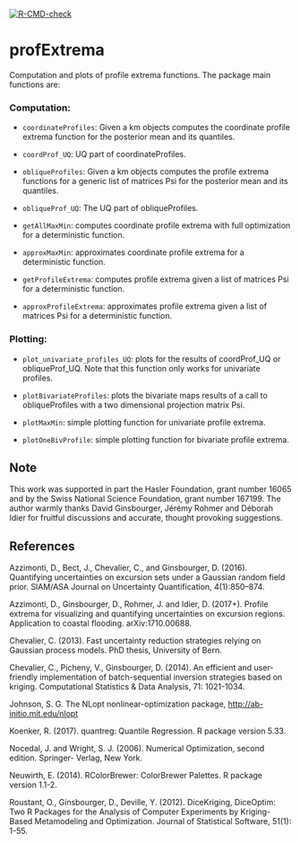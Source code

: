 
<!-- README.md is generated from README.Rmd. Please edit that file -->
<!-- badges: start -->

[![R-CMD-check](https://github.com/dazzimonti/profExtrema/actions/workflows/R-CMD-check.yaml/badge.svg)](https://github.com/dazzimonti/profExtrema/actions/workflows/R-CMD-check.yaml)
<!-- badges: end -->

# profExtrema

Computation and plots of profile extrema functions. The package main
functions are:

### Computation:

- `coordinateProfiles`: Given a km objects computes the coordinate
  profile extrema function for the posterior mean and its quantiles.

- `coordProf_UQ`: UQ part of coordinateProfiles.

- `obliqueProfiles`: Given a km objects computes the profile extrema
  functions for a generic list of matrices Psi for the posterior mean
  and its quantiles.

- `obliqueProf_UQ`: The UQ part of obliqueProfiles.

- `getAllMaxMin`: computes coordinate profile extrema with full
  optimization for a deterministic function.

- `approxMaxMin`: approximates coordinate profile extrema for a
  deterministic function.

- `getProfileExtrema`: computes profile extrema given a list of matrices
  Psi for a deterministic function.

- `approxProfileExtrema`: approximates profile extrema given a list of
  matrices Psi for a deterministic function.

### Plotting:

- `plot_univariate_profiles_UQ`: plots for the results of coordProf_UQ
  or obliqueProf_UQ. Note that this function only works for univariate
  profiles.

- `plotBivariateProfiles`: plots the bivariate maps results of a call to
  obliqueProfiles with a two dimensional projection matrix Psi.

- `plotMaxMin`: simple plotting function for univariate profile extrema.

- `plotOneBivProfile`: simple plotting function for bivariate profile
  extrema.

## Note

This work was supported in part the Hasler Foundation, grant number
16065 and by the Swiss National Science Foundation, grant number 167199.
The author warmly thanks David Ginsbourger, Jérémy Rohmer and Déborah
Idier for fruitful discussions and accurate, thought provoking
suggestions.

## References

Azzimonti, D., Bect, J., Chevalier, C., and Ginsbourger, D. (2016).
Quantifying uncertainties on excursion sets under a Gaussian random
field prior. SIAM/ASA Journal on Uncertainty Quantification,
4(1):850–874.

Azzimonti, D., Ginsbourger, D., Rohmer, J. and Idier, D. (2017+).
Profile extrema for visualizing and quantifying uncertainties on
excursion regions. Application to coastal flooding. arXiv:1710.00688.

Chevalier, C. (2013). Fast uncertainty reduction strategies relying on
Gaussian process models. PhD thesis, University of Bern.

Chevalier, C., Picheny, V., Ginsbourger, D. (2014). An efficient and
user-friendly implementation of batch-sequential inversion strategies
based on kriging. Computational Statistics & Data Analysis, 71:
1021-1034.

Johnson, S. G. The NLopt nonlinear-optimization package,
<http://ab-initio.mit.edu/nlopt>

Koenker, R. (2017). quantreg: Quantile Regression. R package version
5.33.

Nocedal, J. and Wright, S. J. (2006). Numerical Optimization, second
edition. Springer- Verlag, New York.

Neuwirth, E. (2014). RColorBrewer: ColorBrewer Palettes. R package
version 1.1-2.

Roustant, O., Ginsbourger, D., Deville, Y. (2012). DiceKriging,
DiceOptim: Two R Packages for the Analysis of Computer Experiments by
Kriging-Based Metamodeling and Optimization. Journal of Statistical
Software, 51(1): 1-55.
